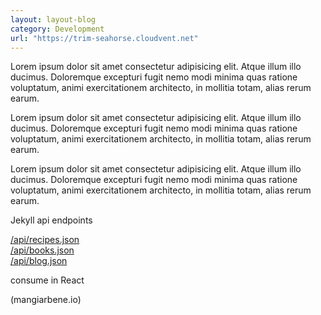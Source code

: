 ```yaml
---
layout: layout-blog
category: Development
url: "https://trim-seahorse.cloudvent.net"
---
```


Lorem ipsum dolor sit amet consectetur adipisicing elit. Atque illum illo ducimus. Doloremque excepturi fugit nemo modi minima quas ratione voluptatum, animi exercitationem architecto, in mollitia totam, alias rerum earum.

Lorem ipsum dolor sit amet consectetur adipisicing elit. Atque illum illo ducimus. Doloremque excepturi fugit nemo modi minima quas ratione voluptatum, animi exercitationem architecto, in mollitia totam, alias rerum earum.

Lorem ipsum dolor sit amet consectetur adipisicing elit. Atque illum illo ducimus. Doloremque excepturi fugit nemo modi minima quas ratione voluptatum, animi exercitationem architecto, in mollitia totam, alias rerum earum.

Jekyll api endpoints

<a href="https://trim-seahorse.cloudvent.net/api/recipes.json" target="_blank" rel="noopener noreferrer">
/api/recipes.json
</a>
<br>
<a href="https://trim-seahorse.cloudvent.net/api/books.json" target="_blank" rel="noopener noreferrer">
/api/books.json
</a>
<br>
<a href="https://trim-seahorse.cloudvent.net/api/blog.json" target="_blank" rel="noopener noreferrer">
/api/blog.json
</a>


consume in React

(mangiarbene.io)


